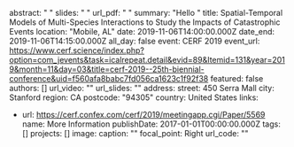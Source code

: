 abstract: " "
slides: " "
url_pdf: " "
summary: "Hello "
title: Spatial-Temporal Models of Multi-Species Interactions to Study the
       Impacts of Catastrophic Events
location: "Mobile, AL"
date: 2019-11-06T14:00:00.000Z
date_end: 2019-11-06T14:15:00.000Z
all_day: false
event: CERF 2019
event_url: https://www.cerf.science/index.php?option=com_jevents&task=icalrepeat.detail&evid=89&Itemid=131&year=2019&month=11&day=03&title=cerf-2019--25th-biennial-conference&uid=f560afa8babc7fd056ca1623c1f92f38
featured: false
authors: []
url_video: ""
url_slides: ""
address:
  street: 450 Serra Mall
  city: Stanford
  region: CA
  postcode: "94305"
  country: United States
links:
  - url: https://cerf.confex.com/cerf/2019/meetingapp.cgi/Paper/5569
    name: More Information
publishDate: 2017-01-01T00:00:00.000Z
tags: []
projects: []
image:
  caption: ""
  focal_point: Right
url_code: ""

